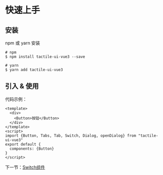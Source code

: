 # 快速上手
## 安装
npm 或 yarn 安装
```
# npm
$ npm install tactile-ui-vue3 --save

# yarn
$ yarn add tactile-ui-vue3
```

## 引入 & 使用
代码示例：
```
<template>
  <div>
    <Button>按钮</Button>
  </div>
</template>
<script>
import {Button, Tabs, Tab, Switch, Dialog, openDialog} from "tactile-ui-vue3"
export default {
  components: {Button}
}
</script>
```

下一节：[Switch组件](#/doc/switch)